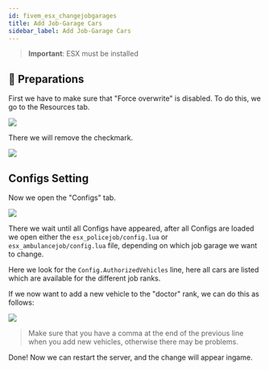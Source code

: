 ```yaml
---
id: fivem_esx_changejobgarages
title: Add Job-Garage Cars
sidebar_label: Add Job-Garage Cars
---
```


> **Important**: ESX must be installed


## 📔 Preparations

First we have to make sure that "Force overwrite" is disabled.
To do this, we go to the Resources tab.

![](https://screensaver01.zap-hosting.com/index.php/s/6ZXxWHN4wCE6WcE/preview)

There we will remove the checkmark.

![](https://screensaver01.zap-hosting.com/index.php/s/KqWnnT98PB8W9QD/preview)


## Configs Setting

Now we open the "Configs" tab.

![](https://screensaver01.zap-hosting.com/index.php/s/4PbLXXsMFX4xq34/preview)

There we wait until all Configs have appeared, after all Configs are loaded we open either the `esx_policejob/config.lua` or `esx_ambulancejob/config.lua` file, depending on which job garage we want to change.

Here we look for the `Config.AuthorizedVehicles` line, here all cars are listed which are available for the different job ranks.

If we now want to add a new vehicle to the "doctor" rank, we can do this as follows:

![](https://screensaver01.zap-hosting.com/index.php/s/CR46LHJ5tScm9f9/preview)

> Make sure that you have a comma at the end of the previous line when you add new vehicles, otherwise there may be problems.

Done! Now we can restart the server, and the change will appear ingame.